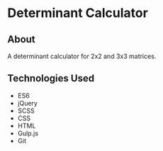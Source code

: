 # Determinant Calculator

## About
A determinant calculator for 2x2 and 3x3 matrices.

## Technologies Used
* ES6
* jQuery
* SCSS
* CSS
* HTML
* Gulp.js
* Git

